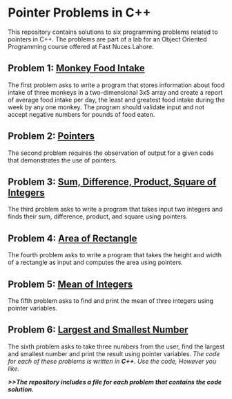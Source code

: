 # Pointer Problems in C++

This repository contains solutions to six programming problems related to pointers in C++. The problems are part of a lab for an Object Oriented Programming course offered at Fast Nuces Lahore.

## Problem 1: [Monkey Food Intake](https://github.com/hasnayahya101/OOP_Lab_1_Fast_Nuces_2023/blob/main/l227971_q1_oop.cpp)

The first problem asks to write a program that stores information about food intake of three monkeys in a two-dimensional 3x5 array and create a report of average food intake per day, the least and greatest food intake during the week by any one monkey. The program should validate input and not accept negative numbers for pounds of food eaten.

## Problem 2: [Pointers](https://github.com/hasnayahya101/OOP_Lab_1_Fast_Nuces_2023/blob/main/l227971_q2_oop.cpp)

The second problem requires the observation of output for a given code that demonstrates the use of pointers.

## Problem 3: [Sum, Difference, Product, Square of Integers](https://github.com/hasnayahya101/OOP_Lab_1_Fast_Nuces_2023/blob/main/l227971_q3_oop.cpp)

The third problem asks to write a program that takes input two integers and finds their sum, difference, product, and square using pointers.

## Problem 4: [Area of Rectangle](https://github.com/hasnayahya101/OOP_Lab_1_Fast_Nuces_2023/blob/main/l227971_q4_oop.cpp)

The fourth problem asks to write a program that takes the height and width of a rectangle as input and computes the area using pointers.

## Problem 5: [Mean of Integers](https://github.com/hasnayahya101/OOP_Lab_1_Fast_Nuces_2023/blob/main/l227971_q5_oop.cpp)

The fifth problem asks to find and print the mean of three integers using pointer variables.

## Problem 6: [Largest and Smallest Number](https://github.com/hasnayahya101/OOP_Lab_1_Fast_Nuces_2023/blob/main/l227971_q6_oop.cpp)

The sixth problem asks to take three numbers from the user, find the largest and smallest number and print the result using pointer variables.
_The code for each of these problems is written in **C++**. Use the code, However you like._

__*>>The repository includes a file for each problem that contains the code solution.*__
